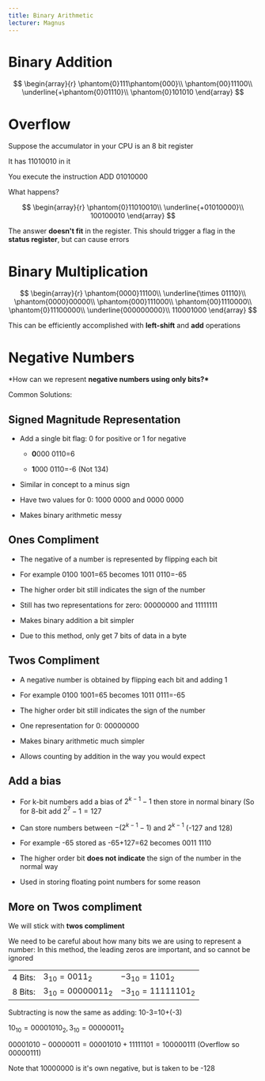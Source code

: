 ```yaml
---
title: Binary Arithmetic
lecturer: Magnus
---
```


# Binary Addition

$$
\begin{array}{r}
\phantom{0}111\phantom{000}\\
\phantom{00}11100\\
\underline{+\phantom{0}01110}\\
\phantom{0}101010
\end{array}
$$

# Overflow

Suppose the accumulator in your CPU is an 8 bit register

It has 11010010 in it

You execute the instruction ADD 01010000

What happens?

$$
\begin{array}{r}
\phantom{0}11010010\\
\underline{+01010000}\\
100100010
\end{array}
$$

The answer **doesn't fit** in the register. This should
trigger a flag in the **status register**, but can cause errors

# Binary Multiplication

$$
\begin{array}{r}
\phantom{0000}11100\\
\underline{\times 01110}\\
\phantom{0000}00000\\
\phantom{000}111000\\
\phantom{00}1110000\\
\phantom{0}11100000\\
\underline{000000000}\\
110001000
\end{array}
$$

This can be efficiently accomplished with **left-shift**
and **add** operations

# Negative Numbers

\*How can we represent **negative numbers using only bits?\***

Common Solutions:

## Signed Magnitude Representation

- Add a single bit flag: 0 for positive or 1 for negative

  - **0**000 0110=6

  - **1**000 0110=-6 (Not 134)

- Similar in concept to a minus sign

- Have two values for 0: 1000 0000 and 0000 0000

- Makes binary arithmetic messy

## Ones Compliment

- The negative of a number is represented by flipping each bit

- For example 0100 1001=65 becomes 1011 0110=-65

- The higher order bit still indicates the sign of the number

- Still has two representations for zero: 00000000 and 11111111

- Makes binary addition a bit simpler

- Due to this method, only get 7 bits of data in a byte

## Twos Compliment

- A negative number is obtained by flipping each bit and adding 1

- For example 0100 1001=65 becomes 1011 0111=-65

- The higher order bit still indicates the sign of the number

- One representation for 0: 00000000

- Makes binary arithmetic much simpler

- Allows counting by addition in the way you would expect

## Add a bias

- For k-bit numbers add a bias of $2^{k-1}-1$ then store in normal
  binary (So for 8-bit add $2^7-1=127$

- Can store numbers between $-(2^{k-1}-1)$ and $2^{k-1}$ (-127
  and 128)

- For example -65 stored as -65+127=62 becomes 0011 1110

- The higher order bit **does not indicate** the sign of the number in
  the normal way

- Used in storing floating point numbers for some reason

## More on Twos compliment

We will stick with **twos compliment**

We need to be careful about how many bits we are using to represent a
number:
In this method, the leading zeros are important, and so cannot be
ignored

|         |                      |                       |
| ------- | -------------------- | --------------------- |
| 4 Bits: | $3_{10}=0011_2$      | $-3_{10}=1101_2$      |
| 8 Bits: | $3_{10}=0000 0011_2$ | $-3_{10}=1111 1101_2$ |

Subtracting is now the same as adding: 10-3=10+(-3)

$10_{10}=0000 1010_2, 3_10=0000 0011_2$

$0000 1010 - 0000 0011=0000 1010 + 1111 1101=1 0000 0111$ (Overflow so
$0000 0111$)

Note that 10000000 is it's own negative, but is taken to be -128
